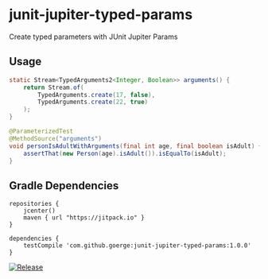 # junit-jupiter-typed-params
Create typed parameters with JUnit Jupiter Params

## Usage

```java
static Stream<TypedArguments2<Integer, Boolean>> arguments() {
    return Stream.of(
        TypedArguments.create(17, false),
        TypedArguments.create(22, true)
    );
}

@ParameterizedTest
@MethodSource("arguments")
void personIsAdultWithArguments(final int age, final boolean isAdult) {
    assertThat(new Person(age).isAdult()).isEqualTo(isAdult);
}
```

## Gradle Dependencies

```
repositories {
    jcenter()
    maven { url "https://jitpack.io" }
}

dependencies {
    testCompile 'com.github.goerge:junit-jupiter-typed-params:1.0.0'
}
```
[![Release](https://jitpack.io/v/goerge/junit-jupiter-typed-params.svg?style=flat-square)](https://jitpack.io/#goerge/junit-jupiter-typed-params)
